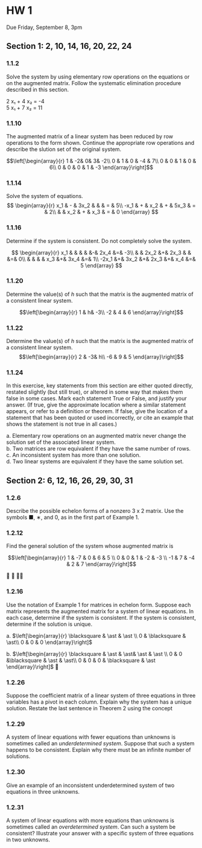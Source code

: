# HW 1 

Due Friday, September 8, 3pm

## Section 1: 2, 10, 14, 16, 20, 22, 24    

### 1.1.2
Solve the system by using elementary row operations on the 
equations or on the augmented matrix. Follow
the systematic elimination procedure described in this section.

2 x₁ + 4 x₂ = -4  
5 x₁ + 7 x₂ = 11


### 1.1.10
The augmented matrix of a linear system has
been reduced by row operations to the form shown. Continue the appropriate row operations and describe the slution
set of the original system.

$$\left[\begin{array}{r} 
 1 & -2&  0&  3&  -2\\
 0 & 1 & 0 & -4 & 7\\
 0 &  0 & 1 & 0 & 6\\
 0 & 0 & 0 & 1 & -3
\end{array}\right]$$

### 1.1.14
Solve the system of equations.
$$
\begin{array}{r}
x_1 & - & 3x_2 &   &      & = & 5\\
-x_1 & + & x_2 & + & 5x_3 & = & 2\\
     &   & x_2 & + & x_3 & = & 0
     \end{array}
$$


### 1.1.16
Determine if the system is consistent.  Do not completely solve the system.

$$
\begin{array}{r}
  x_1 & &      & &      &-& 2x_4 &=& -3\\
      & & 2x_2 &+& 2x_3 & &      &=& 0\\
      & &      & &  x_3 &+& 3x_4 &=& 1\\
-2x_1 &+& 3x_2 &+& 2x_3 &+&  x_4 &=& 5
\end{array}
$$


### 1.1.20
Determine the value(s) of $h$ such that the matrix is the
augmented matrix of a consistent linear system.

$$\left[\begin{array}{r} 
 1 & h& -3\\
 -2 & 4 & 6
\end{array}\right]$$


### 1.1.22
Determine the value(s) of $h$ such that the matrix is the
augmented matrix of a consistent linear system.
$$\left[\begin{array}{r} 
 2 & -3& h\\
 -6 & 9 & 5
\end{array}\right]$$

### 1.1.24
In this exercise, key statements from this section are
either quoted directly, restated slightly (but still true), or
altered in some way that makes them false in some cases. Mark each statement True or False, and justify your answer. (If
true, give the approximate location where a similar statement appears, or refer to a definition or theorem. If false, give the location of a statement that has been quoted or used incorrectly, or cite an example that shows the statement is not true in all cases.) 

a. Elementary row operations on an augmented matrix never
  change the solution set of the associated linear system.  
b. Two matrices are row equivalent if they have the same
  number of rows.  
c. An inconsistent system has more than one solution.  
d. Two linear systems are equivalent if they have the same
  solution set.

## Section 2: 6, 12, 16, 26, 29, 30, 31

### 1.2.6 
Describe the possible echelon forms of a nonzero 3 x 2
matrix. Use the symbols ■, ∗, and 0, as in the first part of
 Example 1.

### 1.2.12
Find the general solution of the system whose
augmented matrix is
```math
\left[\begin{array}{r} 
1 & -7 & 0 & 6 & 5 \\
0 & 0 & 1 & -2 & -3 \\
-1 & 7 & -4 & 2 & 7
\end{array}\right]
```

 

### 1.2.16
Use the notation of Example 1 for matrices
in echelon form. Suppose each matrix represents the augmented
matrix for a system of linear equations. In each case, determine if the system is consistent. If the system is consistent, determine if the solution is unique.
 
a.
$\left[\begin{array}{r} 
\blacksquare & \ast & \ast \\
0 & \blacksquare & \ast\\
0 & 0 & 0
\end{array}\right]$

b. $\left[\begin{array}{r} 
\blacksquare & \ast & \ast& \ast & \ast \\
0 & 0 &\blacksquare & \ast & \ast\\
0 & 0 & 0 & \blacksquare & \ast 
\end{array}\right]$


 

### 1.2.26
Suppose the coefficient matrix of a linear system of three
equations in three variables has a pivot in each column.
Explain why the system has a unique solution.
Restate the last sentence in Theorem 2 using the concept

### 1.2.29
A system of linear equations with fewer equations than
unknowns is sometimes called an *underdetermined system*.
Suppose that such a system happens to be consistent. Explain
why there must be an infinite number of solutions.


### 1.2.30 
Give an example of an inconsistent underdetermined system
of two equations in three unknowns.


### 1.2.31
A system of linear equations with more equations than 
unknowns is sometimes called an *overdetermined system*. Can
such a system be consistent? Illustrate your answer with a
specific system of three equations in two unknowns.
